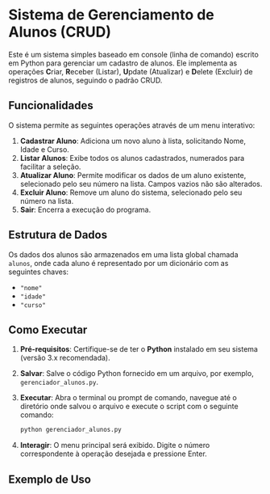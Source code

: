 # Sistema de Gerenciamento de Alunos (CRUD)

Este é um sistema simples baseado em console (linha de comando) escrito em Python para gerenciar um cadastro de alunos. Ele implementa as operações **C**riar, **R**eceber (Listar), **U**pdate (Atualizar) e **D**elete (Excluir) de registros de alunos, seguindo o padrão CRUD.

## Funcionalidades

O sistema permite as seguintes operações através de um menu interativo:

1.  **Cadastrar Aluno**: Adiciona um novo aluno à lista, solicitando Nome, Idade e Curso.
2.  **Listar Alunos**: Exibe todos os alunos cadastrados, numerados para facilitar a seleção.
3.  **Atualizar Aluno**: Permite modificar os dados de um aluno existente, selecionado pelo seu número na lista. Campos vazios não são alterados.
4.  **Excluir Aluno**: Remove um aluno do sistema, selecionado pelo seu número na lista.
5.  **Sair**: Encerra a execução do programa.

## Estrutura de Dados

Os dados dos alunos são armazenados em uma lista global chamada `alunos`, onde cada aluno é representado por um dicionário com as seguintes chaves:

* `"nome"`
* `"idade"`
* `"curso"`

## Como Executar

1.  **Pré-requisitos**: Certifique-se de ter o **Python** instalado em seu sistema (versão 3.x recomendada).
2.  **Salvar**: Salve o código Python fornecido em um arquivo, por exemplo, `gerenciador_alunos.py`.
3.  **Executar**: Abra o terminal ou prompt de comando, navegue até o diretório onde salvou o arquivo e execute o script com o seguinte comando:

    ```bash
    python gerenciador_alunos.py
    ```

4.  **Interagir**: O menu principal será exibido. Digite o número correspondente à operação desejada e pressione Enter.

## Exemplo de Uso